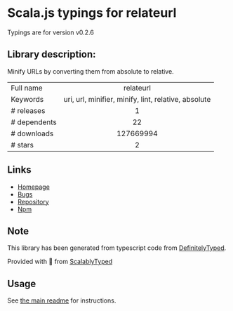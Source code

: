 
# Scala.js typings for relateurl

Typings are for version v0.2.6

## Library description:
Minify URLs by converting them from absolute to relative.

|                    |                 |
| ------------------ | :-------------: |
| Full name          | relateurl |
| Keywords           | uri, url, minifier, minify, lint, relative, absolute |
| # releases         | 1 |
| # dependents       | 22 |
| # downloads        | 127669994 |
| # stars            | 2 |

## Links
- [Homepage](https://github.com/stevenvachon/relateurl)
- [Bugs](https://github.com/stevenvachon/relateurl/issues)
- [Repository](https://github.com/stevenvachon/relateurl)
- [Npm](https://www.npmjs.com/package/relateurl)
    


## Note
This library has been generated from typescript code from [DefinitelyTyped](https://definitelytyped.org).

Provided with :purple_heart: from [ScalablyTyped](https://github.com/oyvindberg/ScalablyTyped)

## Usage
See [the main readme](../../readme.md) for instructions.


